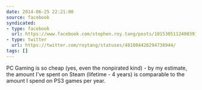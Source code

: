 ```yaml
---
date: 2014-06-25 22:21:00
source: facebook
syndicated:
- type: facebook
  url: https://www.facebook.com/stephen.roy.tang/posts/10153051124003912
- type: twitter
  url: https://twitter.com/roytang/statuses/481804426294738944/
tags: []
---
```


PC Gaming is so cheap (yes, even the nonpirated kind) - by my estimate, the amount I've spent on Steam (lifetime - 4 years) is comparable to the amount I spend on PS3 games per year.